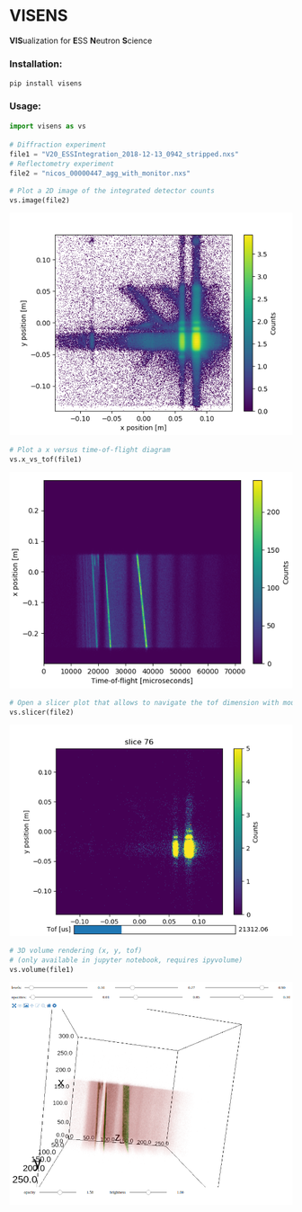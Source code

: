 # VISENS

**VIS**ualization for **E**SS **N**eutron **S**cience

### Installation:

```
pip install visens
```

### Usage:

```Python
import visens as vs

# Diffraction experiment
file1 = "V20_ESSIntegration_2018-12-13_0942_stripped.nxs"
# Reflectometry experiment
file2 = "nicos_00000447_agg_with_monitor.nxs"
```

```Python
# Plot a 2D image of the integrated detector counts
vs.image(file2)
```
![image.png](https://github.com/nvaytet/v20dataviz/raw/master/docs/images/image.png)
```Python
# Plot a x versus time-of-flight diagram
vs.x_vs_tof(file1)
```
![x_vs_tof.png](https://github.com/nvaytet/v20dataviz/raw/master/docs/images/x_vs_tof.png)
```Python
# Open a slicer plot that allows to navigate the tof dimension with mouse wheel
vs.slicer(file2)
```
![slicer.png](https://github.com/nvaytet/v20dataviz/raw/master/docs/images/slicer.png)
```Python
# 3D volume rendering (x, y, tof)
# (only available in jupyter notebook, requires ipyvolume)
vs.volume(file1)
```
![volume.png](https://github.com/nvaytet/v20dataviz/raw/master/docs/images/volume.png)
